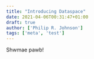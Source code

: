 ```yaml
---
title: "Introducing Dataspace"
date: 2021-04-06T00:31:47+01:00
draft: true
author: ['Philip R. Johnson']
tags: ['meta', 'test']
---
```

Shwmae pawb!
